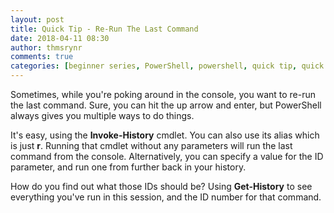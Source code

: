 ```yaml
---
layout: post
title: Quick Tip - Re-Run The Last Command
date: 2018-04-11 08:30
author: thmsrynr
comments: true
categories: [beginner series, PowerShell, powershell, quick tip, quick tips]
---
```

Sometimes, while you're poking around in the console, you want to re-run the last command. Sure, you can hit the up arrow and enter, but PowerShell always gives you multiple ways to do things.

<!--more-->

It's easy, using the <strong>Invoke-History</strong> cmdlet. You can also use its alias which is just <strong>r</strong>. Running that cmdlet without any parameters will run the last command from the console. Alternatively, you can specify a value for the ID parameter, and run one from further back in your history.

How do you find out what those IDs should be? Using <strong>Get-History</strong> to see everything you've run in this session, and the ID number for that command.

